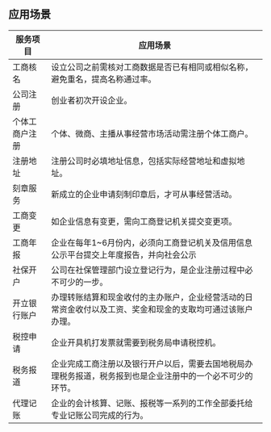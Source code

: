 
## 应用场景

| 服务项目       | 应用场景                                                     |
| -------------- | ------------------------------------------------------------ |
| 工商核名       | 设立公司之前需核对工商数据是否已有相同或相似名称，避免重名，提高名称通过率。 |
| 公司注册       | 创业者初次开设企业。                                         |
| 个体工商户注册 | 个体、微商、主播从事经营市场活动需注册个体工商户。           |
| 注册地址       | 注册公司时必填地址信息，包括实际经营地址和虚拟地址。         |
| 刻章服务       | 新成立的企业申请刻制印章后，才可从事经营活动。               |
| 工商变更       | 如企业信息有变更，需向工商登记机关提交变更项。               |
| 工商年报       | 企业在每年1\~6月份内，必须向工商登记机关及信用信息公示平台提交上年度报告，并向社会公示 |
| 社保开户       | 公司在社保管理部门设立登记行为，是企业注册过程中必不可少的一步。 |
| 开立银行账户   | 办理转账结算和现金收付的主办账户，企业经营活动的日常资金收付以及工资、奖金和现金的支取均可通过该账户办理。 |
| 税控申请       | 企业开具机打发票就需要到税务局申请税控机。                   |
| 税务报道       | 企业完成工商注册以及银行开户以后，需要去国地税局办理税务报道，税务报到也是企业注册中的一个必不可少的环节。 |
| 代理记账       | 企业的会计核算、记账、报税等一系列的工作全部委托给专业记账公司完成的行为。 |

